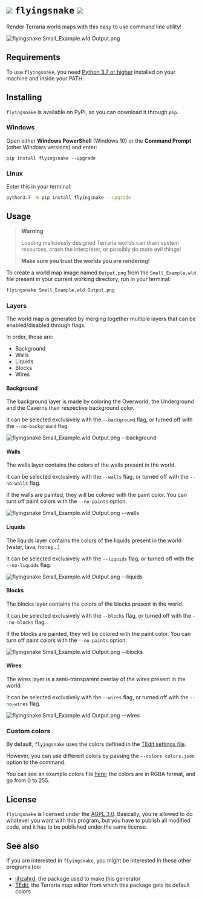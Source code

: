 # ![](https://gamepedia.cursecdn.com/terraria_gamepedia/8/82/Flying_Snake.png?version=2b0351f579d721166af80a12d2c2e325) `flyingsnake` [![](https://img.shields.io/pypi/v/flyingsnake)](https://pypi.org/project/flyingsnake/)

Render Terraria world maps with this easy to use command line utility!

![flyingsnake Small_Example.wld Output.png](https://i.imgur.com/HtNEIKw.png)

## Requirements

To use `flyingsnake`, you need [Python 3.7 or higher](https://www.python.org/downloads/) installed on your machine and inside your PATH.

## Installing

`flyingsnake` is available on PyPI, so you can download it through `pip`. 

### Windows

Open either **Windows PowerShell** (Windows 10) or the **Command Prompt** (other Windows versions) and enter:

```batch
pip install flyingsnake --upgrade
```

### Linux

Enter this in your terminal:

```bash
python3.7 -m pip install flyingsnake --upgrade
```

## Usage

> **Warning**
> 
> Loading maliciously designed Terraria worlds can drain system resources, crash the interpreter, or possibly do more evil things!
> 
> **Make sure you trust the worlds you are rendering!**

To create a world map image named `Output.png` from the `Small_Example.wld` file present in your current working directory, run in your terminal:

```bash
flyingsnake Small_Example.wld Output.png
```

### Layers

The world map is generated by merging together multiple layers that can be enabled/disabled through flags.

In order, those are:
- Background
- Walls
- Liquids
- Blocks
- Wires

#### Background

The background layer is made by coloring the Overworld, the Underground and the Caverns their respective background color.

It can be selected exclusively with the `--background` flag, or turned off with the `--no-background` flag.

![flyingsnake Small_Example.wld Output.png --background](https://i.imgur.com/69qRLZX.png)

#### Walls

The walls layer contains the colors of the walls present in the world.

It can be selected exclusively with the `--walls` flag, or turned off with the `--no-walls` flag.

If the walls are painted, they will be colored with the paint color.
You can turn off paint colors with the `--no-paints` option.

![flyingsnake Small_Example.wld Output.png --walls](https://i.imgur.com/Grkq5PQ.png)

#### Liquids

The liquids layer contains the colors of the liquids present in the world (water, lava, honey...)

It can be selected exclusively with the `--liquids` flag, or turned off with the `--no-liquids` flag.

![flyingsnake Small_Example.wld Output.png --liquids](https://i.imgur.com/Pifjb4D.png)

#### Blocks

The blocks layer contains the colors of the blocks present in the world.

It can be selected exclusively with the `--blocks` flag, or turned off with the `--no-blocks` flag.

If the blocks are painted, they will be colored with the paint color.
You can turn off paint colors with the `--no-paints` option.

![flyingsnake Small_Example.wld Output.png --blocks](https://i.imgur.com/E05kgOA.png)

#### Wires

The wires layer is a semi-transparent overlay of the wires present in the world.

It can be selected exclusively with the `--wires` flag, or turned off with the `--no-wires` flag.

![flyingsnake Small_Example.wld Output.png --wires](https://i.imgur.com/XDLRCAE.png)

### Custom colors

By default, `flyingsnake` uses the colors defined in the [TEdit settings file](https://github.com/TEdit/Terraria-Map-Editor/blob/master/TEditXna/settings.xml).

However, you can use different colors by passing the `--colors colors.json` option to the command.

You can see an example colors file [here](https://github.com/Steffo99/flyingsnake/tree/master/flyingsnake/example_colors.json); the colors are in RGBA format, and go from 0 to 255.

## License

`flyingsnake` is licensed under the [AGPL 3.0](/LICENSE.txt).
Basically, you're allowed to do whatever you want with this program, but you have to publish all modified code, and it has to be published under the same license.

## See also

If you are interested in `flyingsnake`, you might be interested in these other programs too:

- [lihzahrd](https://github.com/Steffo99/lihzahrd), the package used to make this generator
- [TEdit](https://github.com/TEdit/Terraria-Map-Editor), the Terraria map editor from which this package gets its default colors
